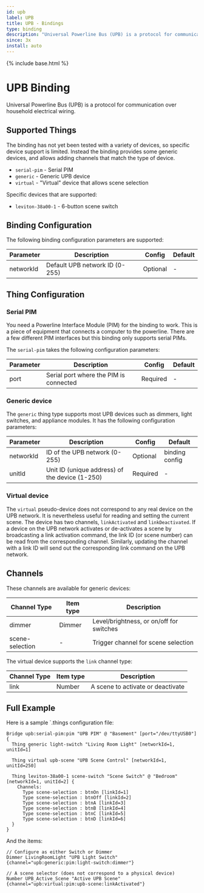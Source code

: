 ```yaml
---
id: upb
label: UPB
title: UPB - Bindings
type: binding
description: "Universal Powerline Bus (UPB) is a protocol for communication over household electrical wiring."
since: 3x
install: auto
---
```


<!-- Attention authors: Do not edit directly. Please add your changes to the appropriate source repository -->

{% include base.html %}

# UPB Binding

Universal Powerline Bus (UPB) is a protocol for communication over household electrical wiring.

## Supported Things

The binding has not yet been tested with a variety of devices, so specific device support is limited.
Instead the binding provides some generic devices, and allows adding channels that match the type of device.

* `serial-pim` - Serial PIM
* `generic` - Generic UPB device
* `virtual` - "Virtual" device that allows scene selection

Specific devices that are supported:

 * `leviton-38a00-1` - 6-button scene switch

## Binding Configuration

The following binding configuration parameters are supported:

| Parameter                | Description                                    | Config   | Default |
| ------------------------ | ---------------------------------------------- |--------- | ------- |
| networkId                | Default UPB network ID (0-255)                 | Optional | -       |

## Thing Configuration

### Serial PIM

You need a Powerline Interface Module (PIM) for the binding to work.
This is a piece of equipment that connects a computer to the powerline.
There are a few different PIM interfaces but this binding only supports serial PIMs.

The `serial-pim` takes the following configuration parameters:

| Parameter                | Description                                    | Config   | Default |
| ------------------------ | ---------------------------------------------- |--------- | ------- |
| port                     | Serial port where the PIM is connected         | Required | -       |

### Generic device

The `generic` thing type supports most UPB devices such as dimmers, light switches,
and appliance modules. It has the following configuration parameters:

| Parameter                | Description                                    | Config   | Default        |
| ------------------------ | ---------------------------------------------- |--------- | -------------- |
| networkId                | ID of the UPB network (0-255)                  | Optional | binding config |
| unitId                   | Unit ID (unique address) of the device (1-250) | Required | -              |

### Virtual device

The `virtual` pseudo-device does not correspond to any real device on the UPB network.
It is nevertheless useful for reading and setting the current scene.
The device has two channels, `linkActivated` and `linkDeactivated`.
If a device on the UPB network activates or de-activates a scene by broadcasting a link
activation command, the link ID (or scene number) can be read from
the corresponding channel.
Similarly, updating the channel with a link ID will send out the
corresponding link command on the UPB network.

## Channels


These channels are available for generic devices:

| Channel Type    | Item type | Description                                     |
| --------------- | --------- | ----------------------------------------------- |
| dimmer          | Dimmer    | Level/brightness, or on/off for switches        |
| scene-selection | -         | Trigger channel for scene selection             |

The virtual device supports the `link` channel type:

| Channel Type | Item type | Description                            |
| ------------ | --------- | -------------------------------------- |
| link         | Number    | A scene to activate or deactivate      |

## Full Example

Here is a sample `.things configuration file:

```
Bridge upb:serial-pim:pim "UPB PIM" @ "Basement" [port="/dev/ttyUSB0"] {
  Thing generic light-switch "Living Room Light" [networkId=1, unitId=1]

  Thing virtual upb-scene "UPB Scene Control" [networkId=1, unitId=250]

  Thing leviton-38a00-1 scene-switch "Scene Switch" @ "Bedroom" [networkId=1, unitId=2] {
    Channels:
      Type scene-selection : btnOn [linkId=1]
      Type scene-selection : btnOff [linkId=2]
      Type scene-selection : btnA [linkId=3]
      Type scene-selection : btnB [linkId=4]
      Type scene-selection : btnC [linkId=5]
      Type scene-selection : btnD [linkId=6]
  }
}

```

And the items:

```
// Configure as either Switch or Dimmer
Dimmer LivingRoomLight "UPB Light Switch" {channel="upb:generic:pim:light-switch:dimmer"}

// A scene selector (does not correspond to a physical device)
Number UPB_Active_Scene "Active UPB Scene" {channel="upb:virtual:pim:upb-scene:linkActivated"}
```

